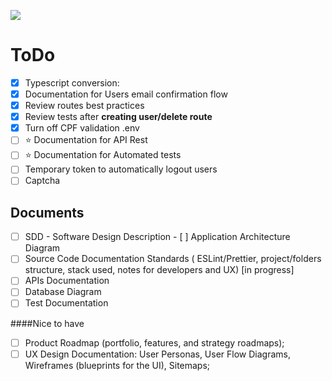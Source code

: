 ![](https://btholt.github.io/intro-to-web-dev-v2/static/ef4a30c374ea4cf7fb52b7f8748cf4a5/0b533/node.png)
# ToDo 
- [x] Typescript conversion:
- [x] Documentation for Users email confirmation flow
- [x] Review routes best practices
- [x] Review tests after **creating user/delete route**
- [x] Turn off CPF validation .env
- [ ] ⭐️ Documentation for API Rest
- [ ] ⭐️ Documentation for Automated tests
- [ ] Temporary token to automatically logout users
- [ ] Captcha

## Documents
- [ ] SDD - Software Design Description - [ ] Application Architecture Diagram
- [ ] Source Code Documentation Standards ( ESLint/Prettier, project/folders structure, stack used, notes for developers and UX) [in progress]
- [ ] APIs Documentation
- [ ] Database Diagram
- [ ] Test Documentation

####Nice to have
- [ ] Product Roadmap (portfolio, features, and strategy roadmaps);
- [ ] UX Design Documentation: User Personas, User Flow Diagrams, Wireframes (blueprints for the UI), Sitemaps;
